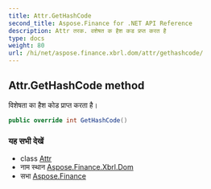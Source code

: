 ```yaml
---
title: Attr.GetHashCode
second_title: Aspose.Finance for .NET API Reference
description: Attr तरक. वशेषत क हैश कड प्रप्त करत है
type: docs
weight: 80
url: /hi/net/aspose.finance.xbrl.dom/attr/gethashcode/
---
```

## Attr.GetHashCode method

विशेषता का हैश कोड प्राप्त करता है।

```csharp
public override int GetHashCode()
```

### यह सभी देखें

* class [Attr](../)
* नाम स्थान [Aspose.Finance.Xbrl.Dom](../../attr/)
* सभा [Aspose.Finance](../../../)


